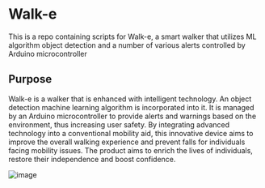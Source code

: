 # Walk-e
This is a repo containing scripts for Walk-e, a smart walker that utilizes ML algorithm object detection and a number of various alerts controlled by Arduino microcontroller 

## Purpose 
Walk-e is a walker that is enhanced with intelligent technology. An object detection machine learning algorithm is incorporated into it. It is managed by an Arduino microcontroller to provide alerts and warnings based on the environment, thus increasing user safety. By integrating advanced technology into a conventional mobility aid, this innovative device aims to improve the overall walking experience and prevent falls for individuals facing mobility issues. The product aims to enrich the lives of individuals, restore their independence and boost confidence. 

![image](https://github.com/kapis20/Walk-e/assets/87130809/f7cb8916-d384-4c62-a9fc-9516d806150c)

